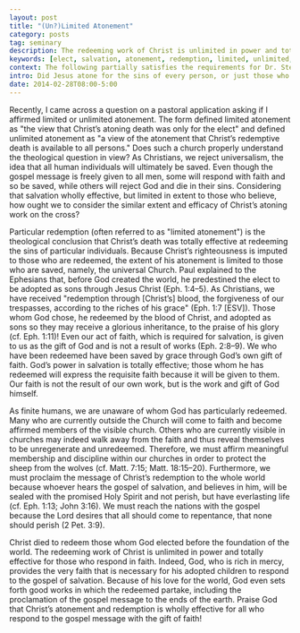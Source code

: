 ```yaml
---
layout: post
title: "(Un?)Limited Atonement"
category: posts
tag: seminary
description: The redeeming work of Christ is unlimited in power and totally effective for those who respond in faith.
keywords: [elect, salvation, atonement, redemption, limited, unlimited, particular, general]
context: The following partially satisfies the requirements for Dr. Steven McKinion's Christian Theology II class at Southeastern Baptist Theological Seminary.
intro: Did Jesus atone for the sins of every person, or just those who become Christians?
date: 2014-02-28T08:00-5:00
---
```


Recently, I came across a question on a pastoral application asking if I affirmed limited or unlimited atonement. The form defined limited atonement as "the view that Christ’s atoning death was only for the elect" and defined unlimited atonement as "a view of the atonement that Christ’s redemptive death is available to all persons." Does such a church properly understand the theological question in view? As Christians, we reject universalism, the idea that all human individuals will ultimately be saved. Even though the gospel message is freely given to all men, some will respond with faith and so be saved, while others will reject God and die in their sins. Considering that salvation wholly effective, but limited in extent to those who believe, how ought we to consider the similar extent and efficacy of Christ’s atoning work on the cross?  

Particular redemption (often referred to as "limited atonement") is the theological conclusion that Christ’s death was totally effective at redeeming the sins of particular individuals. Because Christ’s righteousness is imputed to those who are redeemed, the extent of his atonement is limited to those who are saved, namely, the universal Church. Paul explained to the Ephesians that, before God created the world, he predestined the elect to be adopted as sons through Jesus Christ (Eph. 1:4–5). As Christians, we have received "redemption through [Christ’s] blood, the forgiveness of our trespasses, according to the riches of his grace" (Eph. 1:7 [ESV]). Those whom God chose, he redeemed by the blood of Christ, and adopted as sons so they may receive a glorious inheritance, to the praise of his glory (cf. Eph. 1:11)! Even our act of faith, which is required for salvation, is given to us as the gift of God and is not a result of works (Eph. 2:8–9). We who have been redeemed have been saved by grace through God’s own gift of faith. God’s power in salvation is totally effective; those whom he has redeemed will express the requisite faith because it will be given to them. Our faith is not the result of our own work, but is the work and gift of God himself. 

As finite humans, we are unaware of whom God has particularly redeemed. Many who are currently outside the Church will come to faith and become affirmed members of the visible church. Others who are currently visible in churches may indeed walk away from the faith and thus reveal themselves to be unregenerate and unredeemed. Therefore, we must affirm meaningful membership and discipline within our churches in order to protect the sheep from the wolves (cf. Matt. 7:15; Matt. 18:15–20). Furthermore, we must proclaim the message of Christ’s redemption to the whole world because whoever hears the gospel of salvation, and believes in him, will be sealed with the promised Holy Spirit and not perish, but have everlasting life (cf. Eph. 1:13; John 3:16). We must reach the nations with the gospel because the Lord desires that all should come to repentance, that none should perish (2 Pet. 3:9). 

Christ died to redeem those whom God elected before the foundation of the world. The redeeming work of Christ is unlimited in power and totally effective for those who respond in faith. Indeed, God, who is rich in mercy, provides the very faith that is necessary for his adopted children to respond to the gospel of salvation. Because of his love for the world, God even sets forth good works in which the redeemed partake, including the proclamation of the gospel message to the ends of the earth. Praise God that Christ’s atonement and redemption is wholly effective for all who respond to the gospel message with the gift of faith! 
